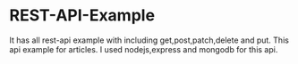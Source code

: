 # REST-API-Example
It has all rest-api example with including get,post,patch,delete and put.
This api example for articles.
I used nodejs,express and mongodb for this api.


